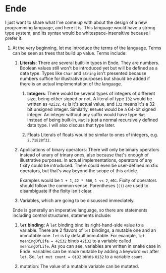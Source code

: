 # Ende

I just want to share what I've come up with about the design of a new programming language, and here it is.
This language would have a strong type system, and its syntax would be whitespace-insensitive because I prefer it.

1. At the very beginning, let me introduce the terms of the language.
   Terms can be seen as trees that build up value.
   Terms include:

   1. **Literals**:
      There are several built-in types in Ende.
      They are numbers.
      Boolean values still won't be introduced yet but will be defined as a data type.
      Types like `Char` and `String` isn't presented because numbers suffice for illustrative purposes but should be added if there is an actual implementation of the language.

      1. **Integers**:
         There would be several types of integers of different size, being either signed or not.
         A literal of type `I32` would be written as `42i32`.
         `42` is it's actual value, and `i32` means it's a 32-bit unsigned integer.
         Similarly, `666u64` would be a 64-bit signed integer.
         An integer without any suffix would have type `Nat`.
         Instead of being built-in, `Nat` is just a normal recursively defined data type.
         I will also discuss that type later.
      
      2. Floats
         Literals of floats would be similar to ones of integers, e.g. `2.71828f32`.

   2. Applications of binary operators:
      There will only be binary operators instead of unary of trinary ones, also because that's enough of illustrative purposes.
      In actual implementations, operators of any fixity could be introduced.
      There could even be user-defined mixfix operators, but that's way beyond the scope of this article.
      
      Examples would be `1 + 1`, `42 * 666`, `1 << 2`, etc.
      Fixity of operators should follow the common sense.
      Parentheses (`()`) are used to disambiguate if the fixity isn't clear.

   3. Variables, which are going to be discussed immediately.

   Ende is generally an imperative language, so there are statements including control structures, statements include:

   1. **`let` binding**:
      A `let` binding bind its right-hand-side value to a variable.
      There are 2 flavors of `let` bindings, a mutable one and an immutable one.
      `let` is by default immutable.
      For example, `let meaningOfLife = 42i32` binds `42i32` to a variable called `meaningOfLife`.
      As you can see, variables are written in snake case in Ende.
      variables can be made mutable by adding a keyword `mut` after `let`.
      So, `let mut count = 0i32` binds `0i32` to a variable `count`.

   2. mutation:
      The value of a mutable variable can be mutated.
